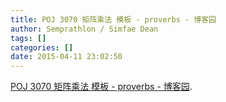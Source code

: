 ```yaml
---
title: POJ 3070 矩阵乘法 模板 - proverbs - 博客园
author: Semprathlon / Simfae Dean
tags: []
categories: []
date: 2015-04-11 23:02:50
---
```

<a href='http://www.cnblogs.com/proverbs/archive/2012/10/10/2718799.html'>POJ 3070 矩阵乘法 模板 - proverbs - 博客园</a>.